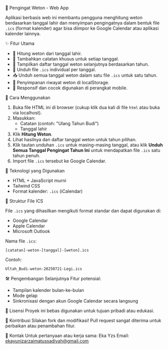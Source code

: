  📅 Pengingat Weton - Web App

Aplikasi berbasis web ini membantu pengguna menghitung weton berdasarkan tanggal lahir dan menyimpan pengingatnya dalam bentuk file `.ics` (format kalender) agar bisa diimpor ke Google Calendar atau aplikasi kalender lainnya.

 ✨ Fitur Utama

* 🔢 Hitung weton dari tanggal lahir.
* 📝 Tambahkan catatan khusus untuk setiap tanggal.
* 📆 Tampilkan daftar tanggal weton selanjutnya berdasarkan tahun.
* 📂 Unduh file `.ics` individual per tanggal.
* 📥 Unduh semua tanggal weton dalam satu file `.ics` untuk satu tahun.
* 🔄 Penyimpanan riwayat weton di localStorage.
* 📱 Responsif dan cocok digunakan di perangkat mobile.

 🚀 Cara Menggunakan

1. Buka file HTML ini di browser (cukup klik dua kali di file `html` atau buka via localhost).
2. Masukkan:
   * Catatan (contoh: "Ulang Tahun Budi")
   * Tanggal lahir
3. Klik **Hitung Weton**.
4. Lihat hasilnya dan daftar tanggal weton untuk tahun pilihan.
5. Klik tautan unduhan `.ics` untuk masing-masing tanggal, atau klik **Unduh Semua Tanggal Pengingat Tahun Ini** untuk mendapatkan file `.ics` satu tahun penuh.
6. Import file `.ics` tersebut ke Google Calendar.

 🔧 Teknologi yang Digunakan
* HTML + JavaScript murni
* Tailwind CSS
* Format kalender: `.ics` (iCalendar)

 📂 Struktur File ICS

File `.ics` yang dihasilkan mengikuti format standar dan dapat digunakan di:

* Google Calendar
* Apple Calendar
* Microsoft Outlook

Nama file `.ics`:

```
[catatan]-weton-[tanggal]-[weton].ics
```

Contoh:

```
Ultah_Budi-weton-20250721-Legi.ics
```

 🛠 Pengembangan Selanjutnya
Fitur potensial:
* Tampilan kalender bulan-ke-bulan
* Mode gelap
* Sinkronisasi dengan akun Google Calendar secara langsung

 📃 Lisensi
Proyek ini bebas digunakan untuk tujuan pribadi atau edukasi.

 🤝 Kontribusi
Silakan fork dan modifikasi! Pull request sangat diterima untuk perbaikan atau penambahan fitur.

 📩 Kontak
Untuk pertanyaan atau kerja sama:
Eka Yzs
Email: ekayunizarzaimatussadiyah@gmail.com
